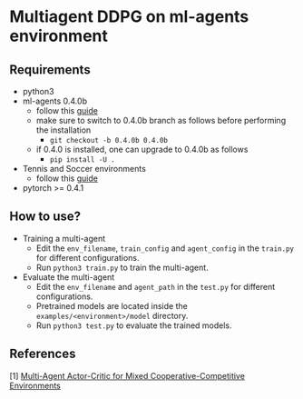# Multiagent DDPG on ml-agents environment


## Requirements
- python3
- ml-agents 0.4.0b
  - follow this [guide](https://github.com/Unity-Technologies/ml-agents/blob/0.4.0b/docs/Installation.md)
  - make sure to switch to 0.4.0b branch as follows before performing the installation 
    - `git checkout -b 0.4.0b 0.4.0b`
  - if 0.4.0 is installed, one can upgrade to 0.4.0b as follows
    - `pip install -U .`
- Tennis and Soccer environments  
  - follow this [guide](https://github.com/udacity/deep-reinforcement-learning/blob/master/p3_collab-compet/README.md)
- pytorch >= 0.4.1

## How to use? 
- Training a multi-agent
  - Edit the `env_filename`, `train_config` and `agent_config` in the `train.py` for different configurations.  
  - Run `python3 train.py` to train the multi-agent. 
- Evaluate the multi-agent 
  - Edit the `env_filename` and `agent_path` in the `test.py` for different configurations. 
  - Pretrained models are located inside the `examples/<environment>/model` directory.
  - Run `python3 test.py` to evaluate the trained models. 

## References
[1] [Multi-Agent Actor-Critic for Mixed Cooperative-Competitive Environments](https://arxiv.org/pdf/1706.02275.pdf)
